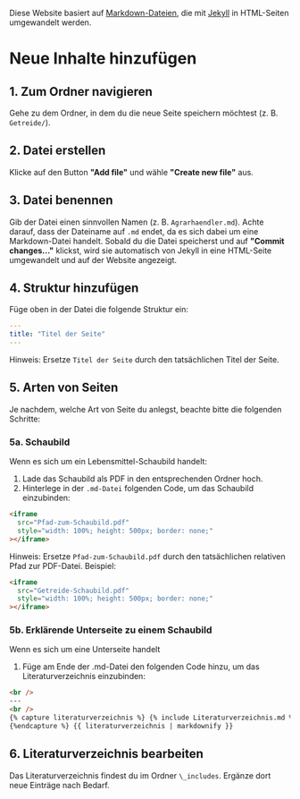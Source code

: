 Diese Website basiert auf [Markdown-Dateien](https://www.markdownguide.org/getting-started/), die mit [Jekyll](https://jekyllrb.com/) in HTML-Seiten umgewandelt werden.

# **Neue Inhalte hinzufügen**

## 1. Zum Ordner navigieren

Gehe zu dem Ordner, in dem du die neue Seite speichern möchtest (z. B. `Getreide/`).

## 2. Datei erstellen

Klicke auf den Button **"Add file"** und wähle **"Create new file"** aus.

## 3. Datei benennen

Gib der Datei einen sinnvollen Namen (z. B. `Agrarhaendler.md`). Achte darauf, dass der Dateiname auf `.md` endet, da es sich dabei um eine Markdown-Datei handelt. Sobald du die Datei speicherst und auf **"Commit changes..."** klickst, wird sie automatisch von Jekyll in eine HTML-Seite umgewandelt und auf der Website angezeigt.

## 4. Struktur hinzufügen

Füge oben in der Datei die folgende Struktur ein:

```yaml
---
title: "Titel der Seite"
---
```
Hinweis: Ersetze `Titel der Seite` durch den tatsächlichen Titel der Seite.

## 5. Arten von Seiten

Je nachdem, welche Art von Seite du anlegst, beachte bitte die folgenden Schritte:

### 5a. Schaubild

Wenn es sich um ein Lebensmittel-Schaubild handelt:

1. Lade das Schaubild als PDF in den entsprechenden Ordner hoch.
2. Hinterlege in der `.md-Datei` folgenden Code, um das Schaubild einzubinden:

```html
<iframe
  src="Pfad-zum-Schaubild.pdf"
  style="width: 100%; height: 500px; border: none;"
></iframe>
```

Hinweis: Ersetze `Pfad-zum-Schaubild.pdf` durch den tatsächlichen relativen Pfad zur PDF-Datei. Beispiel:

```html
<iframe
  src="Getreide-Schaubild.pdf"
  style="width: 100%; height: 500px; border: none;"
></iframe>
```

### 5b. Erklärende Unterseite zu einem Schaubild

Wenn es sich um eine Unterseite handelt

1. Füge am Ende der .md-Datei den folgenden Code hinzu, um das Literaturverzeichnis einzubinden:

```html
<br />
---
<br />
{% capture literaturverzeichnis %} {% include Literaturverzeichnis.md %}
{%endcapture %} {{ literaturverzeichnis | markdownify }}
```

## 6. Literaturverzeichnis bearbeiten

Das Literaturverzeichnis findest du im Ordner `\_includes`. Ergänze dort neue Einträge nach Bedarf.
